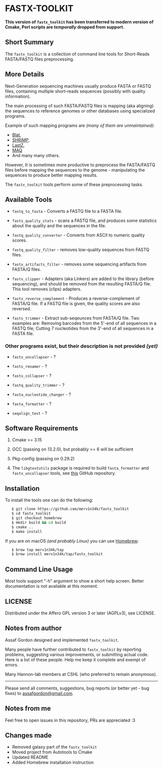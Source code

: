 # FASTX-TOOLKIT

**This version of `fastx_toolkit` has been transferred to modern version of Cmake, Perl scripts are *temporally* dropped from support.**

## Short Summary

The `fastx_toolkit` is a collection of command line tools for Short-Reads
FASTA/FASTQ files preprocessing.

## More Details

Next-Generation sequencing machines usually produce FASTA or FASTQ files,
containing multiple short-reads sequences (possibly with quality information).

The main processing of such FASTA/FASTQ files is mapping (aka aligning)
the sequences to reference genomes or other databases using specialized
programs.

Example of such mapping programs are *(many of them are unmaintained)*:
* [Blat](http://www.kentinformatics.com/index.asp),
* [SHRiMP](http://compbio.cs.toronto.edu/shrimp),
* [LastZ](http://www.bx.psu.edu/miller_lab),
* [MAQ](http://maq.sourceforge.net/)
* And many many others.

However,
It is sometimes more productive to preprocess the FASTA/FASTQ files before
mapping the sequences to the genome - manipulating the sequences to
produce better mapping results.

The `fastx_toolkit` tools perform some of these preprocessing tasks.

## Available Tools

* `fastq_to_fasta` - Converts a FASTQ file to a FASTA file.

* `fastx_quality_stats` - scans a FASTQ file, and produces some statistics about the
	quality and the sequences in the file.

* `fastq_quality_converter` - Converts from ASCII to numeric quality scores.

* `fastq_quality_filter` - removes low-quality sequences from FASTQ files.

* `fastx_artifacts_filter` - removes some sequencing artifacts from FASTA/Q files.

* `fastx_clipper` - Adapters (aka Linkers) are added to the library (before
	sequencing), and should be removed from the resulting FASTA/Q file.
	This tool removes (clips) adapters.

* `fastx_reverse_complement` - Produces a reverse-complement of FASTA/Q file.
	If a FASTQ file is given, the quality scores are also reversed.

* `fastx_trimmer` - Extract sub-seqeunces from FASTA/Q file. Two examples are:
	Removing barcodes from the 5'-end of all sequences in a FASTQ file;
	Cutting 7 nucleotides from the 3'-end of all sequences in a FASTA file.

### Other programs exist, but their description is not provided *(yet)*

* `fastx_uncollapser` - ?

* `fastx_renamer` - ?

* `fastx_collapser` - ?

* `fastq_quality_trimmer` - ?

* `fasta_nucleotide_changer` - ?

* `fasta_formatter` - ?

* `seqalign_test` - ?


## Software Requirements

1. Cmake >= 3.15

2. GCC (passing on 13.2.0), but probably >= 6 will be sufficient

3. Pkg-config (passing on 0.29.2)

4. The `libgtextutils` package is required to build `fasta_formatter` and `fastx_uncollapser` tools, see [this](https://github.com/merv1n34k/libgtextutils.git) GitHub repository.

## Installation

To install the tools one can do the following:

```bash
   $ git clone https://github.com/merv1n34k/fastx_toolkit
   $ cd fastx_toolkit
   $ git checkout homebrew
   $ mkdir build && cd build
   $ cmake ..
   $ make install
```

If you are on macOS *(and probably Linux)* you can use [Homebrew](https://brew.sh/):

```bash
   $ brew tap merv1n34k/tap
   $ brew install merv1n34k/tap/fastx_toolkit
```

## Command Line Usage

Most tools support "-h" argument to show a short help screen.
Better documentation is not available at this moment.

## LICENSE
Distributed under the Affero GPL version 3 or later (AGPLv3), see LICENSE.

## Notes from author

Assaf Gordon designed and implemented `fastx_toolkit`.

Many people have further contributed to `fastx_toolkit` by reporting problems,
suggesting various improvements, or submitting actual code. Here is
a list of these people. Help me keep it complete and exempt of errors.

Many Hannon-lab members at CSHL (who preferred to remain anonymous).

---

Please send all comments, suggestions, bug reports (or better yet - bug fixes)
to assafgordon@gmail.com.

## Notes from me
Feel free to open issues in this repository, PRs are appreciated :3

## Changes made

* Removed galaxy part of the `fastx_toolkit`
* Moved project from Autotools to Cmake
* Updated README
* Added Homebrew installation instruction
